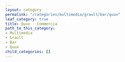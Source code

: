 ```yaml
---
layout: category
permalink: "/categories/multimedia/grault/bar/quux"
leaf_category: true
title: Quux - Commercia
path_to_this_category:
- Multimedia
- Grault
- Bar
- Quux
child_categories: []
---
```

